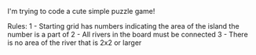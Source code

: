 I'm trying to code a cute simple puzzle game!

Rules:
1 - Starting grid has numbers indicating the area of the island the number is a part of
2 - All rivers in the board must be connected
3 - There is no area of the river that is 2x2 or larger
